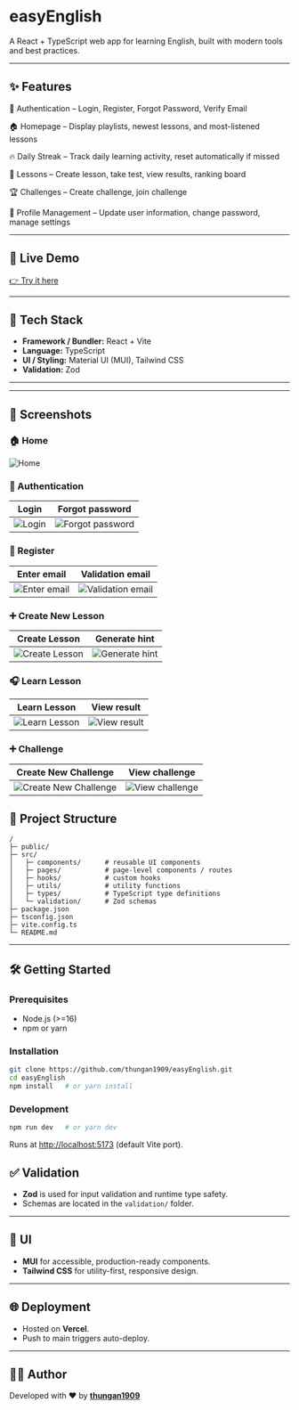 # easyEnglish

A React + TypeScript web app for learning English, built with modern tools and best practices.

---

## ✨ Features

🔐 Authentication – Login, Register, Forgot Password, Verify Email

🏠 Homepage – Display playlists, newest lessons, and most-listened lessons

🔥 Daily Streak – Track daily learning activity, reset automatically if missed

📝 Lessons – Create lesson, take test, view results, ranking board

🏆 Challenges – Create challenge, join challenge

👤 Profile Management – Update user information, change password, manage settings

---

## 🚀 Live Demo

[👉 Try it here](https://easy-english-psi.vercel.app/)

---

## 🧰 Tech Stack

- **Framework / Bundler:** React + Vite  
- **Language:** TypeScript  
- **UI / Styling:** Material UI (MUI), Tailwind CSS  
- **Validation:** Zod  

---

---

## 📸 Screenshots
### 🏠 Home
![Home](https://github.com/user-attachments/assets/40713fa2-78a0-40fc-83df-8de62471d0d0)

### 🔑 Authentication

| Login | Forgot password |
|---------------|--------------|
| ![Login](https://github.com/user-attachments/assets/8da9b885-ee71-45fd-9cae-9813e4615fd5) | ![Forgot password](https://github.com/user-attachments/assets/576a288f-8b3c-4c9d-a5d1-362eaf941ee1) |


### 📝 Register
| Enter email | Validation email |
|---------------|--------------|
| ![Enter email ](https://github.com/user-attachments/assets/c7467f31-d148-4b31-bb32-2f8df383c289) | ![Validation email](https://github.com/user-attachments/assets/29a8d02a-170c-4bfb-b9be-8795b0c57268) |


### ➕ Create New Lesson

| Create Lesson | Generate hint |
|---------------|--------------|
| ![Create Lesson](https://github.com/user-attachments/assets/ee5a02ed-2bcc-4ab1-8014-c4902862927a) | ![Generate hint](https://github.com/user-attachments/assets/a1bc60f5-8def-4f83-9ff3-3b2f646c8a77) |


### 🎧 Learn Lesson

| Learn Lesson | View result|
|---------------|--------------|
| ![Learn Lesson](https://github.com/user-attachments/assets/89f11a82-c649-411b-9935-3953c58450ac) | ![View result](https://github.com/user-attachments/assets/5eacf889-8730-4713-9ea7-cddc2ec8ca82) |

### ➕ Challenge

| Create New Challenge | View challenge |
|---------------|--------------|
| ![Create New Challenge](https://github.com/user-attachments/assets/72e4cd1a-69e7-4fbe-b862-080e7742ed9a) | ![View challenge](https://github.com/user-attachments/assets/0109ad96-bea0-45f7-bf3e-222ce1f50765) |


## 📂 Project Structure

```
/
├─ public/
├─ src/
│   ├─ components/      # reusable UI components
│   ├─ pages/           # page-level components / routes
│   ├─ hooks/           # custom hooks
│   ├─ utils/           # utility functions
│   ├─ types/           # TypeScript type definitions
│   └─ validation/      # Zod schemas
├─ package.json
├─ tsconfig.json
├─ vite.config.ts
└─ README.md
```

---

## 🛠 Getting Started

### Prerequisites

- Node.js (>=16)  
- npm or yarn  

### Installation

```bash
git clone https://github.com/thungan1909/easyEnglish.git
cd easyEnglish
npm install   # or yarn install
```

### Development

```bash
npm run dev   # or yarn dev
```

Runs at [http://localhost:5173](http://localhost:5173) (default Vite port).


## ✅ Validation

- **Zod** is used for input validation and runtime type safety.  
- Schemas are located in the `validation/` folder.  

---

## 🎨 UI

- **MUI** for accessible, production-ready components.  
- **Tailwind CSS** for utility-first, responsive design.  

---

## 🌐 Deployment

- Hosted on **Vercel**.  
- Push to main triggers auto-deploy.  


---

## 🙋‍♀️ Author

Developed with ❤️ by [**thungan1909**](https://github.com/thungan1909)  

